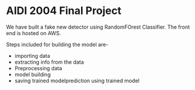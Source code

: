 # AIDI 2004 Final Project

We have built a fake new detector using RandomFOrest Classifier. The front end is hosted on AWS.

Steps included for building the model are-<br>
<ul><li>importing data</li><li>extracting info from the data</li><li>Preprocessing data</li><li>model building</li><li>saving trained model</li<li>prediction using trained model</li></ul>
